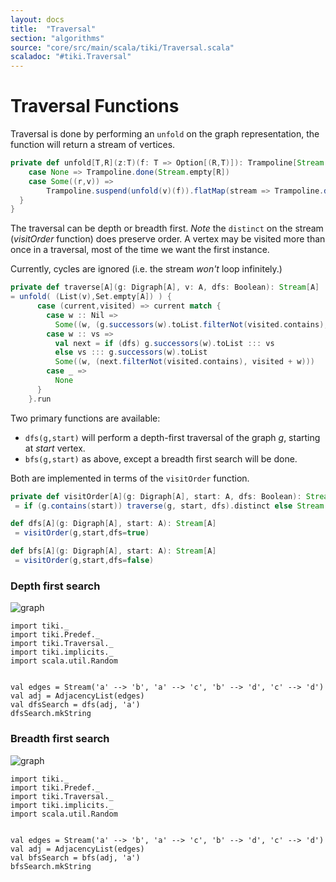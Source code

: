 ```yaml
---
layout: docs 
title:  "Traversal"
section: "algorithms"
source: "core/src/main/scala/tiki/Traversal.scala"
scaladoc: "#tiki.Traversal"
---
```

# Traversal Functions
 
Traversal is done by performing an `unfold` on the graph representation, the 
 function will return a stream of vertices.
```scala
private def unfold[T,R](z:T)(f: T => Option[(R,T)]): Trampoline[Stream[R]] = f(z) match {
    case None => Trampoline.done(Stream.empty[R])
    case Some((r,v)) =>
        Trampoline.suspend(unfold(v)(f)).flatMap(stream => Trampoline.done(r #:: stream))
  }
}
```
The traversal can be depth or breadth first. _Note_ the `distinct` on the stream (_visitOrder_ function) 
does preserve order. 
A vertex may be visited more than once in a traversal, most of the time we want the first instance.

Currently, cycles are ignored (i.e. the stream _won't_ loop infinitely.)
```scala
private def traverse[A](g: Digraph[A], v: A, dfs: Boolean): Stream[A]
= unfold( (List(v),Set.empty[A]) ) {
      case (current,visited) => current match {
        case w :: Nil =>
          Some((w, (g.successors(w).toList.filterNot(visited.contains), visited + w)))
        case w :: vs =>
          val next = if (dfs) g.successors(w).toList ::: vs
          else vs ::: g.successors(w).toList
          Some((w, (next.filterNot(visited.contains), visited + w)))
        case _ =>
          None
      }
    }.run
```
 Two primary functions are available:
 
 - `dfs(g,start)` will perform a depth-first traversal of the graph _g_, starting at _start_ vertex.
 - `bfs(g,start)` as above, except a breadth first search will be done.
 
 Both are implemented in terms of the `visitOrder` function.
 
 ```scala
private def visitOrder[A](g: Digraph[A], start: A, dfs: Boolean): Stream[A]
  = if (g.contains(start)) traverse(g, start, dfs).distinct else Stream.empty

def dfs[A](g: Digraph[A], start: A): Stream[A]
  = visitOrder(g,start,dfs=true)

def bfs[A](g: Digraph[A], start: A): Stream[A]
  = visitOrder(g,start,dfs=false)
```

### Depth first search

![graph](https://raw.github.com/lewismj/tiki/master/docs/src/main/resources/microsite/img/dfs.png)

```tut
import tiki._
import tiki.Predef._
import tiki.Traversal._
import tiki.implicits._
import scala.util.Random


val edges = Stream('a' --> 'b', 'a' --> 'c', 'b' --> 'd', 'c' --> 'd')
val adj = AdjacencyList(edges)
val dfsSearch = dfs(adj, 'a')
dfsSearch.mkString
```


### Breadth first search

![graph](https://raw.github.com/lewismj/tiki/master/docs/src/main/resources/microsite/img/bfs.png)

```tut
import tiki._
import tiki.Predef._
import tiki.Traversal._
import tiki.implicits._
import scala.util.Random


val edges = Stream('a' --> 'b', 'a' --> 'c', 'b' --> 'd', 'c' --> 'd')
val adj = AdjacencyList(edges)
val bfsSearch = bfs(adj, 'a')
bfsSearch.mkString
```
